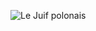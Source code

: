 ![Le Juif polonais](https://upload.wikimedia.org/wikipedia/commons/thumb/2/27/ROM-70-Emergency_WWI-25_Bani_%281917%29.jpg/400px-ROM-70-Emergency_WWI-25_Bani_%281917%29.jpg)